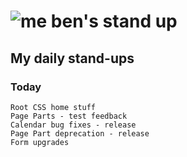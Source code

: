 # ![me](https://avatars2.githubusercontent.com/u/5232044?s=50&v=4) ben's stand up

## My daily stand-ups

### Today
   
    Root CSS home stuff
    Page Parts - test feedback
    Calendar bug fixes - release
    Page Part deprecation - release
    Form upgrades
